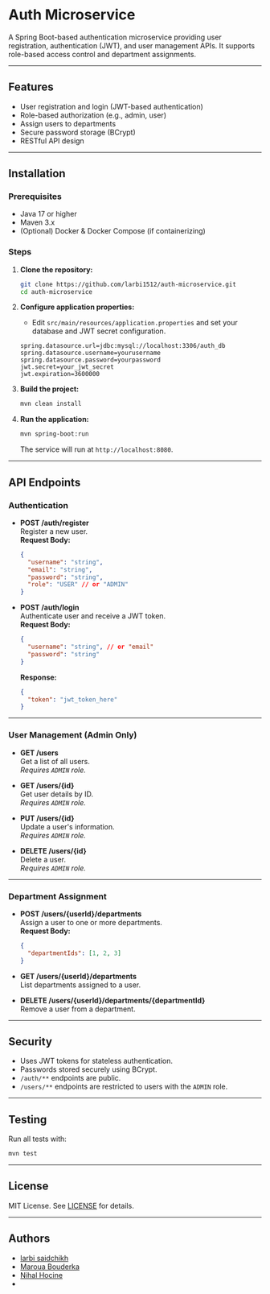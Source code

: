 # Auth Microservice

A Spring Boot-based authentication microservice providing user registration, authentication (JWT), and user management APIs. It supports role-based access control and department assignments.

---

## Features

- User registration and login (JWT-based authentication)
- Role-based authorization (e.g., admin, user)
- Assign users to departments
- Secure password storage (BCrypt)
- RESTful API design

---

## Installation

### Prerequisites

- Java 17 or higher
- Maven 3.x
- (Optional) Docker & Docker Compose (if containerizing)

### Steps

1. **Clone the repository:**
   ```bash
   git clone https://github.com/larbi1512/auth-microservice.git
   cd auth-microservice
   ```

2. **Configure application properties:**
   - Edit `src/main/resources/application.properties` and set your database and JWT secret configuration.

   ```
   spring.datasource.url=jdbc:mysql://localhost:3306/auth_db
   spring.datasource.username=yourusername
   spring.datasource.password=yourpassword
   jwt.secret=your_jwt_secret
   jwt.expiration=3600000
   ```

3. **Build the project:**
   ```bash
   mvn clean install
   ```

4. **Run the application:**
   ```bash
   mvn spring-boot:run
   ```
   The service will run at `http://localhost:8080`.

---

## API Endpoints

### Authentication

- **POST /auth/register**  
  Register a new user.  
  **Request Body:**  
  ```json
  {
    "username": "string",
    "email": "string",
    "password": "string",
    "role": "USER" // or "ADMIN"
  }
  ```

- **POST /auth/login**  
  Authenticate user and receive a JWT token.  
  **Request Body:**  
  ```json
  {
    "username": "string", // or "email"
    "password": "string"
  }
  ```
  **Response:**  
  ```json
  {
    "token": "jwt_token_here"
  }
  ```

---

### User Management (Admin Only)

- **GET /users**  
  Get a list of all users.  
  *Requires `ADMIN` role.*

- **GET /users/{id}**  
  Get user details by ID.  
  *Requires `ADMIN` role.*

- **PUT /users/{id}**  
  Update a user's information.  
  *Requires `ADMIN` role.*

- **DELETE /users/{id}**  
  Delete a user.  
  *Requires `ADMIN` role.*

---

### Department Assignment

- **POST /users/{userId}/departments**  
  Assign a user to one or more departments.  
  **Request Body:**  
  ```json
  {
    "departmentIds": [1, 2, 3]
  }
  ```

- **GET /users/{userId}/departments**  
  List departments assigned to a user.

- **DELETE /users/{userId}/departments/{departmentId}**  
  Remove a user from a department.

---

## Security

- Uses JWT tokens for stateless authentication.
- Passwords stored securely using BCrypt.
- `/auth/**` endpoints are public.  
- `/users/**` endpoints are restricted to users with the `ADMIN` role.

---

## Testing

Run all tests with:
```bash
mvn test
```

---

## License

MIT License. See [LICENSE](LICENSE) for details.

---

## Authors

- [larbi saidchikh](https://github.com/larbi1512)
- [Maroua Bouderka](https://github.com/MarouaBouderka)
- [Nihal Hocine](https://github.com/NihalHocine)
- 
